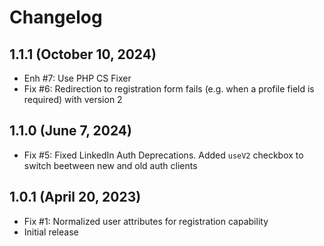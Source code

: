 Changelog
=========

1.1.1 (October 10, 2024)
------------------------
- Enh #7: Use PHP CS Fixer
- Fix #6: Redirection to registration form fails (e.g. when a profile field is required) with version 2

1.1.0 (June 7, 2024)
--------------------
- Fix #5: Fixed LinkedIn Auth Deprecations. Added `useV2` checkbox to switch beetween new and old auth clients

1.0.1 (April 20, 2023)
----------------------
- Fix #1: Normalized user attributes for registration capability
- Initial release
